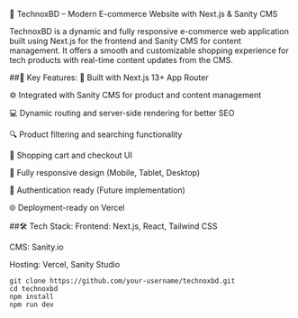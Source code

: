 🛒 TechnoxBD – Modern E-commerce Website with Next.js & Sanity CMS

TechnoxBD is a dynamic and fully responsive e-commerce web application built using Next.js for the frontend and Sanity CMS for content management. It offers a smooth and customizable shopping experience for tech products with real-time content updates from the CMS.

##🔧 Key Features:
🚀 Built with Next.js 13+ App Router

⚙️ Integrated with Sanity CMS for product and content management

💻 Dynamic routing and server-side rendering for better SEO

🔍 Product filtering and searching functionality

🛒 Shopping cart and checkout UI

📱 Fully responsive design (Mobile, Tablet, Desktop)

🔐 Authentication ready (Future implementation)

🌐 Deployment-ready on Vercel


##🛠 Tech Stack:
Frontend: Next.js, React, Tailwind CSS

CMS: Sanity.io

Hosting: Vercel, Sanity Studio


```base
git clone https://github.com/your-username/technoxbd.git
cd technoxbd
npm install
npm run dev
```
